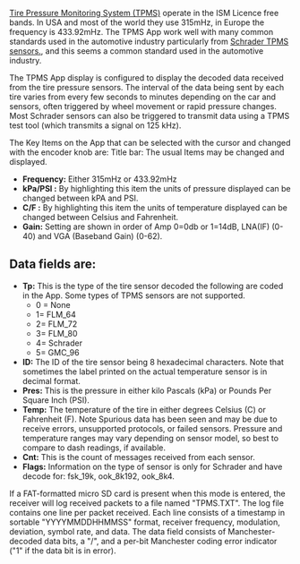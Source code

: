 [Tire Pressure Monitoring System (TPMS)](https://en.wikipedia.org/wiki/Tire-pressure_monitoring_system) operate in the ISM Licence free bands. In USA and most of the world they use 315mHz, in Europe the frequency is 433.92mHz. The TPMS App work well with many common standards used in the automotive industry particularly from [Schrader TPMS sensors.](https://www.schradertpms.com), and this seems a common standard used in the automotive industry.

The TPMS App display is configured to display the decoded data received from the tire pressure sensors. The interval of the data being sent by each tire varies from every few seconds to minutes depending on the car and sensors, often triggered by wheel movement or rapid pressure changes. Most Schrader sensors can also be triggered to transmit data using a TPMS test tool (which transmits a signal on 125 kHz).

The Key Items on the App that can be selected with the cursor and changed with the encoder knob are:
Title bar: The usual Items may be changed and displayed.
* **Frequency:**  Either 315mHz or 433.92mHz
* **kPa/PSI :**  By highlighting this item the units of pressure displayed can be changed between kPA and PSI.
* **C/F :**  By highlighting this item the units of temperature displayed can be changed between Celsius and Fahrenheit.
* **Gain:** Setting are shown in order of Amp 0=0db or 1=14dB, LNA(IF) (0-40) and VGA (Baseband Gain) (0-62). 

## Data fields are:
* **Tp:** This is the type of the tire sensor decoded the following are coded in the App. Some types of TPMS sensors are not supported.
    * 0 = None
    * 1= FLM_64
    * 2= FLM_72
    * 3= FLM_80
    * 4= Schrader
    * 5= GMC_96
* **ID:** The ID of the tire sensor being 8 hexadecimal characters. Note that sometimes the label printed on the actual temperature sensor is in decimal format.
* **Pres:** This is the pressure in either kilo Pascals (kPa) or Pounds Per Square Inch (PSI).
* **Temp:** The temperature of the tire in either degrees Celsius (C) or Fahrenheit (F).  Note Spurious data has been seen and may be due to receive errors, unsupported protocols, or failed sensors.  Pressure and temperature ranges may vary depending on sensor model, so best to compare to dash readings, if available.
* **Cnt:** This is the count of messages received from each sensor.
* **Flags:** Information on the type of sensor is only for Schrader and have decode for: fsk_19k, ook_8k192, ook_8k4.

If a FAT-formatted micro SD card is present when this mode is entered, the receiver will log received packets to a file named "TPMS.TXT". The log file contains one line per packet received. Each line consists of a timestamp in sortable "YYYYMMDDHHMMSS" format, receiver frequency, modulation, deviation, symbol rate, and data. The data field consists of Manchester-decoded data bits, a "/", and a per-bit Manchester coding error indicator ("1" if the data bit is in error).